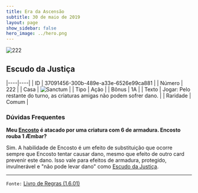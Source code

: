```yaml
---
title: Era da Ascensão
subtitle: 30 de maio de 2019
layout: page
show_sidebar: false
hero_image: ../hero.png
---
```


![222](https://cdn.keyforgegame.com/media/card_front/pt/435_222_MWJF78XXHGRP_pt.png)

## Escudo da Justiça

|----|----|
| ID | 37091456-300b-489e-a33e-6526e99ca881 |
| Número | 222 |
| Casa | ![Sanctum](https://archonarcana.com/images/thumb/c/c7/Sanctum.png/22px-Sanctum.png "Santuário") |
| Tipo | Ação |
| Bônus | 1A |
| Texto | Jogar: Pelo restante do turno, as criaturas amigas não podem sofrer dano. |
| Raridade | Comum |

### Dúvidas Frequentes

**Meu [Encosto](/mm/257) é atacado por uma criatura com 6 de
armadura. Encosto rouba 1 Æmbar?**

Sim. A habilidade de Encosto é um efeito de substituição que ocorre
sempre que Encosto tentar causar dano, mesmo que efeito de outro
card prevenir este dano. Isso vale para efeitos de armadura, protegido,
invulnerável e "não pode levar dano" como [Escudo da Justiça](/cota/225).

<hr/>

`Fonte:` [Livro de Regras (1.6.01)](https://drive.google.com/open?id=1YNhLKUC0xfriiMwFYpDu1Go3zPJw6gYo)
